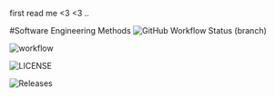 first read me <3
<3 ..

#Software Engineering Methods
![GitHub Workflow Status (branch)](https://img.shields.io/github/workflow/status/maricix-18/sem/A%20workflow%20for%20my%20Hello%20World%20App/develop)

![workflow](https://img.shields.io/github/workflow/status/maricix-18/sem/A%20workflow%20for%20my%20Hello%20World%20App)

![LICENSE](https://img.shields.io/github/license/<maricix-18>/sem.svg?style=flat-square)

![Releases](https://img.shields.io/github/release/<maricix-18>/sem/all.svg?style=flat-square)